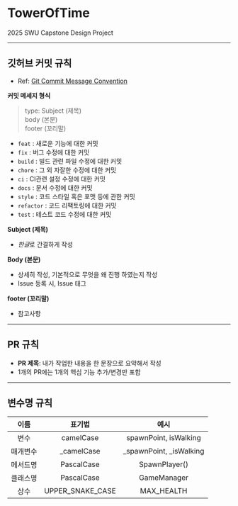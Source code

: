 # TowerOfTime
2025 SWU Capstone Design Project

---

## 깃허브 커밋 규칙
- Ref: [Git Commit Message Convention](https://github.com/gyoogle/tech-interview-for-developer/blob/master/ETC/Git%20Commit%20Message%20Convention.md)

**커밋 메세지 형식**
> type: Subject (제목)
> <br/>
> body (본문)
> <br/>
> footer (꼬리말)

- `feat` : 새로운 기능에 대한 커밋
- `fix` : 버그 수정에 대한 커밋
- `build` : 빌드 관련 파일 수정에 대한 커밋
- `chore` : 그 외 자잘한 수정에 대한 커밋
- `ci` : CI관련 설정 수정에 대한 커밋
- `docs` : 문서 수정에 대한 커밋
- `style` : 코드 스타일 혹은 포맷 등에 관한 커밋
- `refactor` : 코드 리팩토링에 대한 커밋
- `test` : 테스트 코드 수정에 대한 커밋

**Subject (제목)**

- *한글*로 간결하게 작성

**Body (본문)**

- 상세히 작성, 기본적으로 무엇을 왜 진행 하였는지 작성
- Issue 등록 시, Issue 태그

**footer (꼬리말)**

- 참고사항

---

## PR 규칙
- **PR 제목**: 내가 작업한 내용을 한 문장으로 요약해서 작성
- 1개의 PR에는 1개의 핵심 기능 추가/변경만 포함

---

## 변수명 규칙
|이름|표기법|예시|
|:---:|:---:|:---:|
|변수|camelCase|spawnPoint, isWalking|
|매개변수|_camelCase|_spawnPoint, _isWalking|
|메서드명|PascalCase|SpawnPlayer()|
|클래스명|PascalCase|GameManager|
|상수|UPPER_SNAKE_CASE|MAX_HEALTH|
